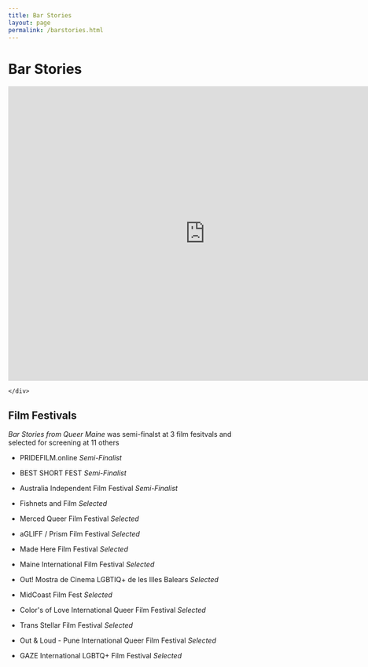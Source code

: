 ```yaml
---
title: Bar Stories
layout: page
permalink: /barstories.html
---
```


# Bar Stories

<div class="containter">
    <div class="row justify-content-center">
        <div class="col-6">
            <div class="text center">
                <iframe
                    id="kaltura_player"
                    src="https://cdnapisec.kaltura.com/p/2189801/sp/218980100/embedIframeJs/uiconf_id/44739341/partner_id/2189801?iframeembed=true&playerId=kaltura_player&entry_id=1_58hxq96h&flashvars[streamerType]=auto&amp;&wid=1_f33h58sk"
                    width="800px"
                    height="600px"
                    allowfullscreen
                    webkitallowfullscreen
                    mozAllowFullScreen
                    allow="autoplay *; fullscreen *; encrypted-media *"
                    sandbox="allow-downloads allow-forms allow-same-origin allow-scripts allow-top-navigation allow-pointer-lock allow-popups allow-modals allow-orientation-lock allow-popups-to-escape-sandbox allow-presentation allow-top-navigation-by-user-activation"
                    frameborder="0"
                    title="Bar Stories">
                </iframe>
            </div>
        </div>

    </div> 
</div>

## Film Festivals

*Bar Stories from Queer Maine* was semi-finalst at 3 film fesitvals and selected for screening at 11 others

- PRIDEFILM.online *Semi-Finalist* 

- BEST SHORT FEST *Semi-Finalist* 

- Australia Independent Film Festival *Semi-Finalist*

- Fishnets and Film *Selected*

- Merced Queer Film Festival *Selected*

- aGLIFF / Prism Film Festival *Selected*

- Made Here Film Festival *Selected*

- Maine International Film Festival *Selected*

- Out! Mostra de Cinema LGBTIQ+ de les Illes Balears *Selected*

- MidCoast Film Fest *Selected*

- Color's of Love International Queer Film Festival *Selected*

- Trans Stellar Film Festival *Selected*

- Out & Loud - Pune International Queer Film Festival *Selected*

- GAZE International LGBTQ+ Film Festival *Selected*